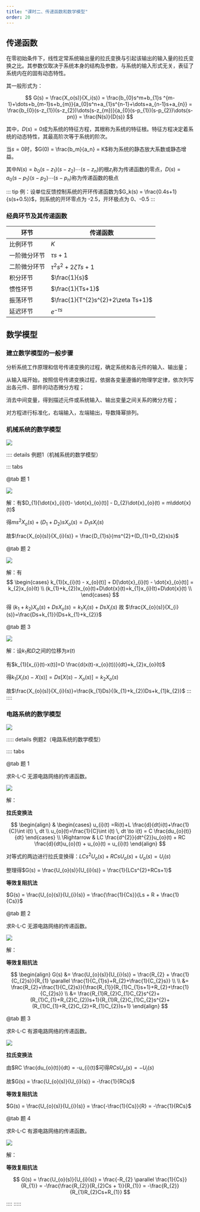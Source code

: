 ```yaml
---
title: "课时二、传递函数和数学模型"
order: 20
---
```


## 传递函数

在零初始条件下，线性定常系统输出量的拉氏变换与引起该输出的输入量的拉氏变换之比。其参数仅取决于系统本身的结构及参数，与系统的输入形式无关，表征了系统内在的固有动态特性。

其一般形式为：

$$
G(s) = \frac{X_o(s)}{X_i(s)} = \frac{b_{0}s^m+b_{1}s ^{m-1}+\dots+b_{m-1}s+b_{m}}{a_{0}s^n+a_{1}s^{n-1}+\dots+a_{n-1}s+a_{n}} = \frac{b_{0}(s-z_{1})(s-z_{2})\dots(s-z_{m})}{a_{0}(s-p_{1})(s-p_{2})\dots(s-pn)}
 = \frac{N(s)}{D(s)}
 $$

其中，$D(s) = 0$成为系统的特征方程，其根称为系统的特征根。特征方程决定着系统的动态特性，其最高阶次等于系统的阶次。

当$s = 0$时，$G(0) = \frac{b_m}{a_n} = K$称为系统的静态放大系数或静态增益。

其中$N(s) = b_0(s-z_1)(s-z_2)\cdots(s-z_n)$的根$z_i$称为传递函数的零点，$D(s)=a_0(s-p_1)(s-p_2)\cdots(s-p_n)$称为传递函数的极点

::: tip
例：设单位反馈控制系统的开环传递函数为$G_k(s) = \frac{0.4s+1}{s(s+0.5)}$，则系统的开环零点为 -2.5，开环极点为 0、-0.5
:::

### 经典环节及其传递函数

| 环节 | 传递函数 |
| --- | --- |
| 比例环节 | $K$ |
| 一阶微分环节 | $\tau s+1$ |
| 二阶微分环节 | $\tau^2s^2+2\zeta Ts + 1$ |
| 积分环节 | $\frac{1}{s}$ |
| 惯性环节 | $\frac{1}{Ts+1}$ |
| 振荡环节 | $\frac{1}{T^{2}s^{2}+2\zeta Ts+1}$ |
| 延迟环节 | $e^{-\tau s}$ |

## 数学模型

### 建立数学模型的一般步骤

分析系统工作原理和信号传递变换的过程，确定系统和各元件的输入、输出量；

从输入端开始，按照信号传递变换过程，依据各变量遵循的物理学定律，依次列写出各元件、部件的动态微分方程；

消去中间变量，得到描述元件或系统输入、输出变量之间关系的微分方程；

对方程进行标准化，右端输入，左端输出，导数降幂排列。

### 机械系统的数学模型

![](_images/F34fdfAAdD202312110023642.png)

:::: details 例题1（机械系统的数学模型）

::: tabs

@tab 题 1

![](_images/f4FbD54096202312110048183.png)

解：有$D_{1}[\dot{x}_{i}(t)- \dot{x}_{o}(t)] - D_{2}\dot{x}_{o}(t) = m\ddot{x}(t)$

得$ms^{2}X_{o}(s)+(D_{1}+D_{2})sX_{o}(s)=D_{1}sX_{i}(s)$

故$\frac{X_{o}(s)}{X_{i}(s)} = \frac{D_{1}s}{ms^{2}+(D_{1}+D_{2}s)s}$

@tab 题 2

![](_images/D08F7a569C202312110048070.png)

解：有
$$
\begin{cases}
k_{1}[x_{i}(t) - x_{o}(t)] + D[\dot{x}_{i}(t) - \dot{x}_{o}(t)] = k_{2}x_{o}(t) \\
(k_{1}+k_{2})x_{o}(t)+D\dot{x}(t)=k_{1}x_{i}(t)+D\dot{x}(t) \\
\end{cases}
$$

得 $(k_{1}+k_{2})X_{o}(s)+DsX_{o}(s)=k_{1}X_{i}(s)+DsX_{i}(s)$
故 $\frac{X_{o}(s)}{X_{i}(s)}=\frac{Ds+k_{1}}{Ds+k_{1}+k_{2}}$

@tab 题 3

![](_images/7e6A8F50Fa202312110051861.png)

解：设$k_1$和$D$之间的位移为$x(t)$

有$k_{1}[x_{i}(t)-x(t)]=D \frac{d(x(t)-x_{o}(t))}{dt}=k_{2}x_{o}(t)$

得$k_{1}[X_{i}(s)-X(s)]=Ds[X(s)-X_{o}(s)]=k_{2}X_{o}(s)$

故$\frac{X_{o}(s)}{X_{i}(s)}=\frac{k_{1}Ds}{(k_{1}+k_{2})Ds+k_{1}k_{2}}$
:::
::::

### 电路系统的数学模型

![](_images/e0850E1caC202312110026746.png)

::::: details 例题2（电路系统的数学模型）

:::: tabs

@tab 题 1

求R-L-C 无源电路网络的传递函数。

![](_images/27AFB5DFDB202312102310206.png)

解：

**拉氏变换法**

$$
\begin{align}
& \begin{cases}
u_{i}(t) =Ri(t)+L \frac{d}{dt}i(t)+\frac{1}{C}\int i(t) \, dt \\
u_{o}(t)=\frac{1}{C}\int i(t) \, dt \to i(t) = C \frac{du_{o}(t)}{dt}
\end{cases} \\
\Rightarrow & LC \frac{d^{2}}{dt^{2}}u_{o}(t) + RC \frac{d}{dt}u_{o}(t) + u_{o}(t) = u_{i}(t)
\end{align}
$$

对等式的两边进行拉氏变换得：$LCs^{2}U_{o}(s) + RCsU_{o}(s) + U_{o}(s) = U_{i}(s)$

整理得$G(s) = \frac{U_{o}(s)}{U_{i}(s)} = \frac{1}{LCs^{2}+RCs+1}$

**等效复阻抗法**

$G(s) = \frac{U_{o}(s)}{U_{i}(s)} = \frac{\frac{1}{Cs}}{Ls + R + \frac{1}{Cs}}$


@tab 题 2 

求R-L-C 无源电路网络的传递函数。

![](_images/EcdFeeFd58202312110051810.png)


解：

**等效复阻抗法**

$$
\begin{align}
G(s) &= \frac{U_{o}(s)}{U_{i}(s)} = \frac{R_{2} + \frac{1}{C_{2}s}}{R_{1} \parallel \frac{1}{C_{1}s}+R_{2}+\frac{1}{C_{2}s}}  \\ \\
	&= \frac{R_{2}+\frac{1}{C_{2}s}}{\frac{R_{1}}{R_{1}C_{1}s+1}+R_{2}+\frac{1}{C_{2}s}} \\
	&= \frac{R_{1}R_{2}C_{1}C_{2}s^{2}+(R_{1}C_{1}+R_{2}C_{2})s+1}{R_{1}R_{2}C_{1}C_{2}s^{2}+(R_{1}C_{1}+R_{2}C_{2}+R_{1}C_{2})s+1}
\end{align}
$$

@tab 题 3

求R-L-C 有源电路网络的传递函数。

![](_images/8eBF7DD3aD202312102310230.png)

**拉氏变换法**

由$RC \frac{du_{o}(t)}{dt} = -u_{i}(t)$可得$RCsU_{o}(s) = -U_{i}(s)$

故$G(s) = \frac{U_{o}(s)}{U_{i}(s)} = -\frac{1}{RCs}$

**等效复阻抗法**

$G(s) = \frac{U_{o}(s)}{U_{i}(s)} = \frac{-\frac{1}{Cs}}{R} = -\frac{1}{RCs}$


@tab 题 4

求R-L-C 有源电路网络的传递函数。

![](_images/dCEE6Ab48a202312102310226.png)

解：

**等效复阻抗法**

$$
G(s) = \frac{U_{o}(s)}{U_{i}(s)} = \frac{-R_{2} \parallel \frac{1}{Cs}}{R_{1}} = -\frac{\frac{R_{2}}{R_{2}Cs + 1}}{R_{1}} = -\frac{R_{2}}{R_{1}R_{2}Cs+R_{1}}
$$

::::
:::::